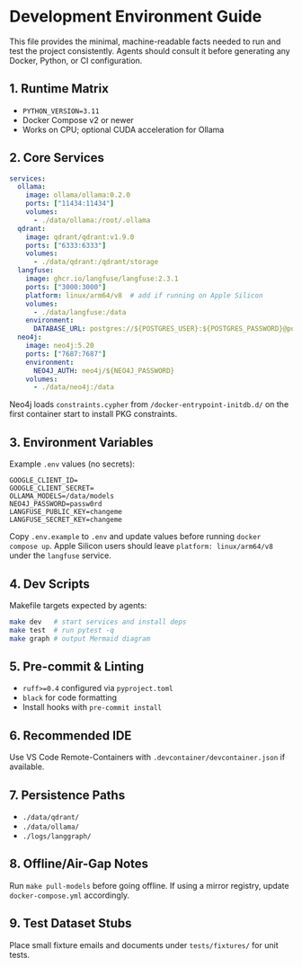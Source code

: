 # Development Environment Guide

This file provides the minimal, machine-readable facts needed to run and test the project consistently. Agents should consult it before generating any Docker, Python, or CI configuration.

## 1. Runtime Matrix
- `PYTHON_VERSION=3.11`
- Docker Compose v2 or newer
- Works on CPU; optional CUDA acceleration for Ollama

## 2. Core Services
```yaml
services:
  ollama:
    image: ollama/ollama:0.2.0
    ports: ["11434:11434"]
    volumes:
      - ./data/ollama:/root/.ollama
  qdrant:
    image: qdrant/qdrant:v1.9.0
    ports: ["6333:6333"]
    volumes:
      - ./data/qdrant:/qdrant/storage
  langfuse:
    image: ghcr.io/langfuse/langfuse:2.3.1
    ports: ["3000:3000"]
    platform: linux/arm64/v8  # add if running on Apple Silicon
    volumes:
      - ./data/langfuse:/data
    environment:
      DATABASE_URL: postgres://${POSTGRES_USER}:${POSTGRES_PASSWORD}@postgres/${POSTGRES_DB}
  neo4j:
    image: neo4j:5.20
    ports: ["7687:7687"]
    environment:
      NEO4J_AUTH: neo4j/${NEO4J_PASSWORD}
    volumes:
      - ./data/neo4j:/data
```

Neo4j loads `constraints.cypher` from `/docker-entrypoint-initdb.d/` on the first
container start to install PKG constraints.

## 3. Environment Variables
Example `.env` values (no secrets):
```env
GOOGLE_CLIENT_ID=
GOOGLE_CLIENT_SECRET=
OLLAMA_MODELS=/data/models
NEO4J_PASSWORD=passw0rd
LANGFUSE_PUBLIC_KEY=changeme
LANGFUSE_SECRET_KEY=changeme
```
Copy `.env.example` to `.env` and update values before running `docker compose up`.
Apple Silicon users should leave `platform: linux/arm64/v8` under the `langfuse` service.

## 4. Dev Scripts
Makefile targets expected by agents:
```bash
make dev   # start services and install deps
make test  # run pytest -q
make graph # output Mermaid diagram
```

## 5. Pre-commit & Linting
- `ruff>=0.4` configured via `pyproject.toml`
- `black` for code formatting
- Install hooks with `pre-commit install`

## 6. Recommended IDE
Use VS Code Remote-Containers with `.devcontainer/devcontainer.json` if available.

## 7. Persistence Paths
- `./data/qdrant/`
- `./data/ollama/`
- `./logs/langgraph/`

## 8. Offline/Air-Gap Notes
Run `make pull-models` before going offline. If using a mirror registry, update `docker-compose.yml` accordingly.

## 9. Test Dataset Stubs
Place small fixture emails and documents under `tests/fixtures/` for unit tests.
